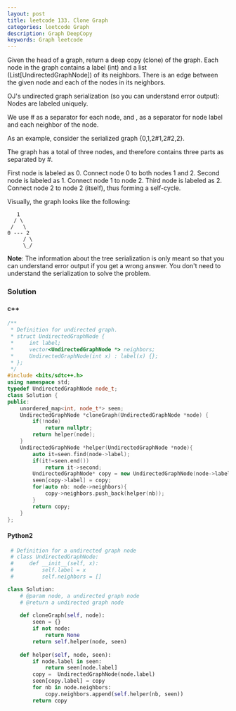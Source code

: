 ```yaml
---
layout: post
title: leetcode 133. Clone Graph
categories: leetcode Graph
description: Graph DeepCopy
keywords: Graph leetcode
---
```


Given the head of a graph, return a deep copy (clone) of the graph. Each node in the graph contains a label (int) and a list (List[UndirectedGraphNode]) of its neighbors. There is an edge between the given node and each of the nodes in its neighbors.


OJ's undirected graph serialization (so you can understand error output):
Nodes are labeled uniquely.

We use # as a separator for each node, and , as a separator for node label and each neighbor of the node.
 

As an example, consider the serialized graph {0,1,2#1,2#2,2}.

The graph has a total of three nodes, and therefore contains three parts as separated by #.

First node is labeled as 0. Connect node 0 to both nodes 1 and 2.
Second node is labeled as 1. Connect node 1 to node 2.
Third node is labeled as 2. Connect node 2 to node 2 (itself), thus forming a self-cycle.
 

Visually, the graph looks like the following:

       1
      / \
     /   \
    0 --- 2
         / \
         \_/

**Note**: The information about the tree serialization is only meant so that you can understand error output if you get a wrong answer. You don't need to understand the serialization to solve the problem.

### Solution
#### c++
```c++
/**
 * Definition for undirected graph.
 * struct UndirectedGraphNode {
 *     int label;
 *     vector<UndirectedGraphNode *> neighbors;
 *     UndirectedGraphNode(int x) : label(x) {};
 * };
 */
#include <bits/sdtc++.h>
using namespace std;
typedef UndirectedGraphNode node_t;
class Solution {
public:
    unordered_map<int, node_t*> seen;
    UndirectedGraphNode *cloneGraph(UndirectedGraphNode *node) {
        if(!node)
            return nullptr;
        return helper(node);
    }
    UndirectedGraphNode *helper(UndirectedGraphNode *node){
        auto it=seen.find(node->label);
        if(it!=seen.end())
            return it->second;
        UndirectedGraphNode* copy = new UndirectedGraphNode(node->label);
        seen[copy->label] = copy;
        for(auto nb: node->neighbors){
            copy->neighbors.push_back(helper(nb));
        }
        return copy;
    }
};
```
#### Python2 

```python
 # Definition for a undirected graph node
 # class UndirectedGraphNode:
 #     def __init__(self, x):
 #         self.label = x
 #         self.neighbors = []

class Solution:
    # @param node, a undirected graph node
    # @return a undirected graph node
    
    def cloneGraph(self, node):
        seen = {}
        if not node:
            return None
        return self.helper(node, seen)
    
    def helper(self, node, seen):
        if node.label in seen:
            return seen[node.label]
        copy =  UndirectedGraphNode(node.label)
        seen[copy.label] = copy
        for nb in node.neighbors:
            copy.neighbors.append(self.helper(nb, seen))
        return copy
```
